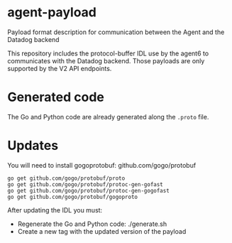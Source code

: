 # agent-payload

Payload format description for communication between the Agent and the Datadog
backend

This repository includes the protocol-buffer IDL use by the agent6 to
communicates with the Datadog backend. Those payloads are only supported by the
V2 API endpoints.

# Generated code

The Go and Python code are already generated along the `.proto` file.

# Updates

You will need to install gogoprotobuf: github.com/gogo/protobuf

```
go get github.com/gogo/protobuf/proto
go get github.com/gogo/protobuf/protoc-gen-gofast
go get github.com/gogo/protobuf/protoc-gen-gogofast
go get github.com/gogo/protobuf/gogoproto
```

After updating the IDL you must:

- Regenerate the Go and Python code: ./generate.sh
- Create a new tag with the updated version of the payload
